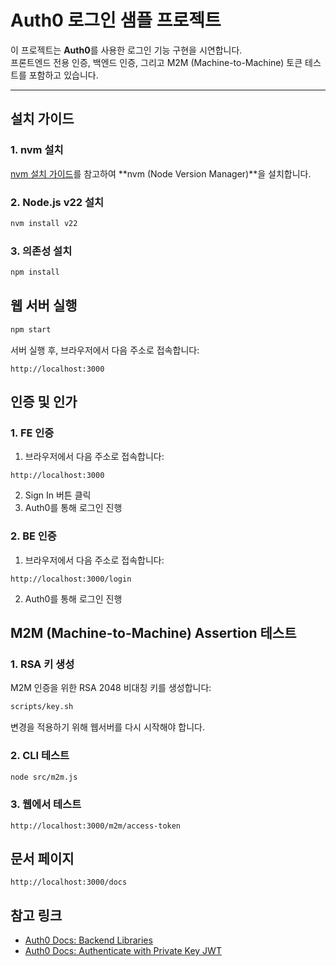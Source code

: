# Auth0 로그인 샘플 프로젝트

이 프로젝트는 **Auth0**를 사용한 로그인 기능 구현을 시연합니다.  
프론트엔드 전용 인증, 백엔드 인증, 그리고 M2M (Machine-to-Machine) 토큰 테스트를 포함하고 있습니다.

---

## 설치 가이드

### 1. nvm 설치

[nvm 설치 가이드](https://github.com/nvm-sh/nvm)를 참고하여 **nvm (Node Version Manager)**을 설치합니다.

### 2. Node.js v22 설치

```bash
nvm install v22
```

### 3. 의존성 설치

```bash
npm install
```

## 웹 서버 실행

```bash
npm start
```

서버 실행 후, 브라우저에서 다음 주소로 접속합니다:

```
http://localhost:3000
```

## 인증 및 인가

### 1. FE 인증

1. 브라우저에서 다음 주소로 접속합니다:

```
http://localhost:3000
```
2. Sign In 버튼 클릭
3. Auth0를 통해 로그인 진행

### 2. BE 인증

1. 브라우저에서 다음 주소로 접속합니다:

```
http://localhost:3000/login
```

2. Auth0를 통해 로그인 진행

## M2M (Machine-to-Machine) Assertion 테스트

### 1. RSA 키 생성

M2M 인증을 위한 RSA 2048 비대칭 키를 생성합니다:

```bash
scripts/key.sh
```

변경을 적용하기 위해 웹서버를 다시 시작해야 합니다.

### 2. CLI 테스트

```bash
node src/m2m.js
```

### 3. 웹에서 테스트

```
http://localhost:3000/m2m/access-token

```

## 문서 페이지

```
http://localhost:3000/docs
```

## 참고 링크

- [Auth0 Docs: Backend Libraries](https://auth0.com/docs/libraries)
- [Auth0 Docs: Authenticate with Private Key JWT](https://auth0.com/docs/get-started/authentication-and-authorization-flow/authenticate-with-private-key-jwt)

